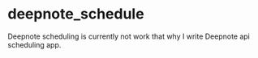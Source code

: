 # deepnote_schedule
Deepnote scheduling is currently not work that why I write Deepnote api scheduling app.
